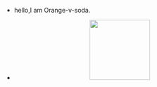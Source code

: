 - hello,I am Orange-v-soda.

- <div align="center"> <img height="137px" src="https://github-readme-stats.vercel.app/api?username=orange-v-soda&hide_title=true&hide_border=true&show_icons=trueline_height=21&text_color=000&icon_color=000&bg_color=0,ea6161,ffc64d,fffc4d,52fa5a&theme=graywhite" /> </div>
